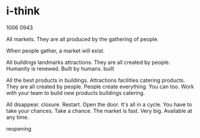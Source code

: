 # i-think

1006
0943

All markets. They are all produced by the gathering of people.

When people gather, a market will exist.

All buildings landmarks attractions. They are all created by people. Humanity is renewed. Built by humans. built

All the best products in buildings. Attractions facilities catering products. They are all created by people. People create everything. You can too. Work with your team to build new products buildings catering.





All disappear. closure. Restart. Open the door. It's all in a cycle. You have to take your chances. Take a chance. The market is fast. Very big. Available at any time.


reopening
